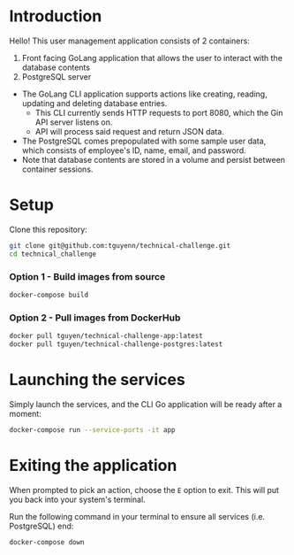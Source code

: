 # Introduction

Hello! This user management application consists of 2 containers:
1. Front facing GoLang application that allows the user to interact with the database contents
1. PostgreSQL server

* The GoLang CLI application supports actions like creating, reading, updating and deleting database entries.
    * This CLI currently sends HTTP requests to port 8080, which the Gin API server listens on.
    * API will process said request and return JSON data.
* The PostgreSQL comes prepopulated with some sample user data, which consists of employee's ID, name, email, and password. 
* Note that database contents are stored in a volume and persist between container sessions.

# Setup
Clone this repository:
```bash
git clone git@github.com:tguyenn/technical-challenge.git
cd technical_challenge
```

### Option 1 - Build images from source
```bash
docker-compose build
```

### Option 2 - Pull images from DockerHub
```bash
docker pull tguyen/technical-challenge-app:latest
docker pull tguyen/technical-challenge-postgres:latest
```

# Launching the services
Simply launch the services, and the CLI Go application will be ready after a moment:

```bash
docker-compose run --service-ports -it app
```

# Exiting the application
When prompted to pick an action, choose the `E` option to exit. This will put you back into your system's terminal.

Run the following command in your terminal to ensure all services (i.e. PostgreSQL) end:

```bash
docker-compose down
```
